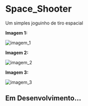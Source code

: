 # Space_Shooter

Um simples joguinho de tiro espacial

**Imagem 1:**

![imagem_1](https://user-images.githubusercontent.com/65574850/116824701-f70e0280-ab61-11eb-9686-c5cf2dd178ef.png)

**Imagem 2:**

![imagem_2](https://user-images.githubusercontent.com/65574850/116824707-01c89780-ab62-11eb-8a11-ba6f5269aff8.png)

**Imagem 3:**

![imagem_3](https://user-images.githubusercontent.com/65574850/116824719-0d1bc300-ab62-11eb-9f60-ffc2691d2f72.png)

## Em Desenvolvimento...

